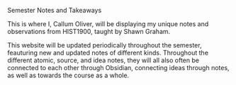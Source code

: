 Semester Notes and Takeaways

This is where I, Callum Oliver, will be displaying my unique notes and observations from HIST1900, taught by Shawn Graham.

This website will be updated periodically throughout the semester, feauturing new and updated notes of different kinds. Throughout the different atomic, source, and idea notes, they will all also often be connected to each other through Obsidian, connecting ideas through notes, as well as towards the course as a whole.

